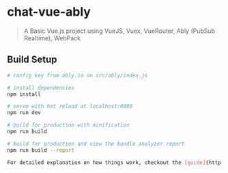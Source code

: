 # chat-vue-ably

> A Basic Vue.js project using VueJS, Vuex, VueRouter, Ably (PubSub Realtime), WebPack

## Build Setup

``` bash
# config key from ably.io on src/ably/index.js

# install dependencies
npm install

# serve with hot reload at localhost:8080
npm run dev

# build for production with minification
npm run build

# build for production and view the bundle analyzer report
npm run build --report

For detailed explanation on how things work, checkout the [guide](http://vuejs-templates.github.io/webpack/) and [docs for vue-loader](http://vuejs.github.io/vue-loader).


